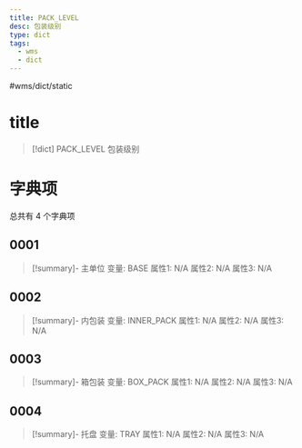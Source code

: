 ```yaml
---
title: PACK_LEVEL
desc: 包装级别
type: dict
tags:
  - wms
  - dict
---
```

#wms/dict/static

# title
>[!dict] PACK_LEVEL
> 包装级别

# 字典项
总共有 4 个字典项
## 0001
>[!summary]- 主单位
>变量: BASE
>属性1: N/A
>属性2: N/A
>属性3: N/A

## 0002
>[!summary]- 内包装
>变量: INNER_PACK
>属性1: N/A
>属性2: N/A
>属性3: N/A

## 0003
>[!summary]- 箱包装
>变量: BOX_PACK
>属性1: N/A
>属性2: N/A
>属性3: N/A

## 0004
>[!summary]- 托盘
>变量: TRAY
>属性1: N/A
>属性2: N/A
>属性3: N/A
